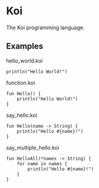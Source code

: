 # Koi
The Koi programming language.

## Examples
hello_world.koi
```
println("Hello World!")
```

function.koi
```
fun Hello() {
    println("Hello World!")
}
```

say_hello.koi
```
fun Hello(name -> String) {
    println("Hello #{name}!")
}
```

say_multiple_hello.koi
```
fun HelloAll(*names -> String) {
    for name in names {
        println("Hello #{name}!")
    }
}
```